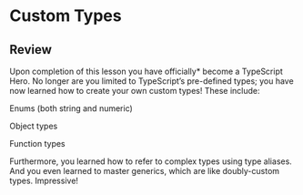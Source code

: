 # Custom Types

## Review

Upon completion of this lesson you have officially* become a TypeScript Hero. No longer are you limited to TypeScript’s pre-defined types; you have now learned how to create your own custom types! These include:

Enums (both string and numeric)

Object types

Function types

Furthermore, you learned how to refer to complex types using type aliases. And you even learned to master generics, which are like doubly-custom types. Impressive!

